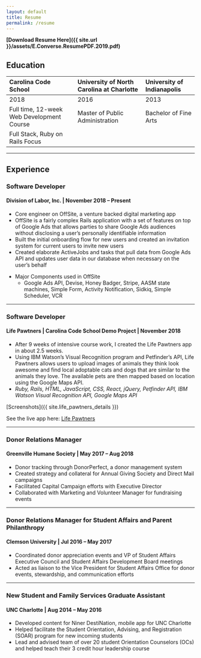 ```yaml
---
layout: default
title: Resume
permalink: /resume
---
```


**[Download Resume Here]({{ site.url }}/assets/E.Converse.ResumePDF.2019.pdf)**

## **Education**

| **Carolina Code School**                      | **University of North Carolina at Charlotte** | **University of Indianapolis** |
|:------------------------------------------|:------------------------------------------|:---------------------------|
| 2018                                      | 2016                                      | 2013                       |
| Full time, 12-week Web Development Course | Master of Public Administration           | Bachelor of Fine Arts      |
| Full Stack, Ruby on Rails Focus           |                                           |                            |

* * *

## **Experience**
### Software Developer
#### Division of Labor, Inc. | November 2018 – Present

*   Core engineer on OffSite, a venture backed digital marketing app
*   OffSite is a fairly complex Rails application with a set of features on top of Google Ads that allows parties to share Google Ads audiences without disclosing a user’s personally identifiable information
*   Built the initial onboarding flow for new users and created an invitation system for current users to invite new users
*   Created elaborate ActiveJobs and tasks that pull data from Google Ads API and updates user data in our database when necessary on the user’s behalf
- Major Components used in OffSite
  - Google Ads API, Devise, Honey Badger, Stripe, AASM state machines, Simple Form, Activity Notification, Sidkiq, Simple Scheduler, VCR

* * *

### Software Developer
#### Life Pawtners | Carolina Code School Demo Project | November 2018

*   After 9 weeks of intensive course work, I created the Life Pawtners app in about 2.5 weeks.
*   Using IBM Watson’s Visual Recognition program and Petfinder’s API, Life Pawtners allows users to upload images of animals they think look awesome and find local adoptable cats and dogs that are similar to the animals they love. The available pets are then mapped based on location using the Google Maps API.
*   _Ruby, Rails, HTML, JavaScript, CSS, React, jQuery, Petfinder API, IBM Watson Visual Recognition API, Google Maps API_

[Screenshots]({{ site.life_pawtners_details }})

See the live app here: [Life Pawtners](https://lifepawtners.herokuapp.com/)

* * *

### Donor Relations Manager
#### Greenville Humane Society | May 2017 – Aug 2018

*   Donor tracking through DonorPerfect, a donor management system
*   Created strategy and collateral for Annual Giving Society and Direct Mail campaigns
*   Facilitated Capital Campaign efforts with Executive Director
*   Collaborated with Marketing and Volunteer Manager for fundraising events

* * *

### Donor Relations Manager for Student Affairs and Parent Philanthropy
#### Clemson University | Jul 2016 – May 2017

*   Coordinated donor appreciation events and VP of Student Affairs Executive Council and Student Affairs Development Board meetings
*   Acted as liaison to the Vice President for Student Affairs Office for donor events, stewardship, and communication efforts

* * *

### New Student and Family Services Graduate Assistant
#### UNC Charlotte | Aug 2014 – May 2016

*   Developed content for Niner DestiNation, mobile app for UNC Charlotte
*   Helped facilitate the Student Orientation, Advising, and Registration (SOAR) program for new incoming students
*   Lead and advised team of over 20 student Orientation Counselors (OCs) and helped teach their 3 credit hour leadership course
